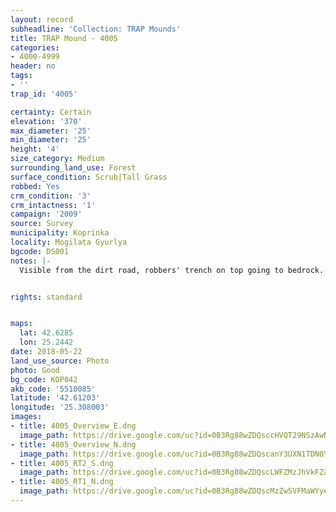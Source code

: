 ```yaml
---
layout: record
subheadline: 'Collection: TRAP Mounds'
title: TRAP Mound - 4005
categories:
- 4000-4999
header: no
tags:
- ''
trap_id: '4005'

certainty: Certain
elevation: '370'
max_diameter: '25'
min_diameter: '25'
height: '4'
size_category: Medium
surrounding_land_use: Forest
surface_condition: Scrub|Tall Grass
robbed: Yes
crm_condition: '3'
crm_intactness: '1'
campaign: '2009'
source: Survey
municipality: Koprinka
locality: Mogilata Gyurlya
bgcode: DS001
notes: |-
  Visible from the dirt road, robbers' trench on top going to bedrock.


rights: standard


maps:
  lat: 42.6285
  lon: 25.2442
date: 2018-05-22
land_use_source: Photo
photo: Good
bg_code: КОР042
akb_code: '5510085'
latitude: '42.61203'
longitude: '25.308003'
images:
- title: 4005_Overview_E.dng
  image_path: https://drive.google.com/uc?id=0B3Rg88wZDQsccHVQT29NSzAwN1E
- title: 4005_Overview_N.dng
  image_path: https://drive.google.com/uc?id=0B3Rg88wZDQscanY3UXN1TDN0Y2s
- title: 4005_RT2_S.dng
  image_path: https://drive.google.com/uc?id=0B3Rg88wZDQscLWFZMzJhVkFZaU0
- title: 4005_RT1_N.dng
  image_path: https://drive.google.com/uc?id=0B3Rg88wZDQscMzZwSVFMaWYyeEU
---
```

